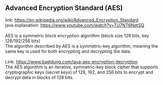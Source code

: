 ## Advanced Encryption Standard (AES)
link: https://en.wikipedia.org/wiki/Advanced_Encryption_Standard
<br>
java explanation: https://www.youtube.com/watch?v=TU7NT6NqtSQ
<br>
<br>
AES is a symmetric block encryption algorithm (block size 128 bits, key  128/192/256 bits)
<br>
The algorithm described by AES is a symmetric-key algorithm, meaning the same key is used for both encrypting 
and decrypting the data.
<br>
<br>
Link: https://www.baeldung.com/java-aes-encryption-decryption
<br>
The AES algorithm is an iterative, symmetric-key block cipher that supports 
cryptographic keys (secret keys) of 128, 192, and 256 bits 
to encrypt and decrypt data in blocks of 128 bits. <br>

